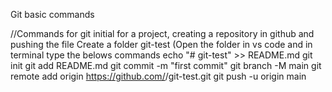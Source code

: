 Git basic commands

//Commands for git initial for a project, creating a repository in github and pushing the file
Create a folder git-test (Open the folder in vs code and in terminal type the belows commands
echo "# git-test" >> README.md
git init
git add README.md
git commit -m "first commit"
git branch -M main
git remote add origin https://github.com/<username>/git-test.git
git push -u origin main

